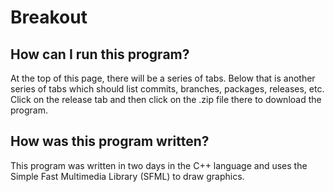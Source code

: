 # Breakout

## How can I run this program?

At the top of this page, there will be a series of tabs. Below that is another series of tabs which should list commits, branches, packages, releases, etc. Click on the release tab and then click on the .zip file there to download the program.

## How was this program written?

This program was written in two days in the C++ language and uses the Simple Fast Multimedia Library (SFML) to draw graphics.

